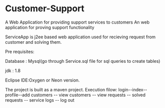 # Customer-Support
A Web Application for providing support services to customers
An web application for proving support functionality

ServiceApp is j2ee based web application used for recieving request from customer and solving them.

Pre requisites:

Database : Mysql(go through Service.sql file for sql queries to create tables)

jdk : 1.8

Eclipse IDE:Oxygen or Neon version.

The project is built as a maven project.
Execution filow:
login--index--profile--add customers -- view customers -- view requests -- solved requests -- service logs -- log out
